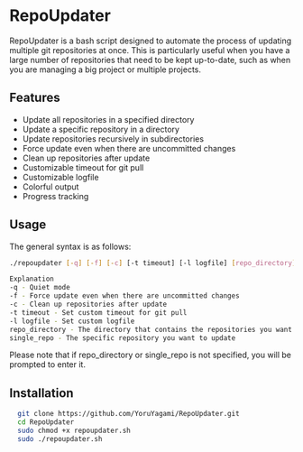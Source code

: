 # RepoUpdater

RepoUpdater is a bash script designed to automate the process of updating multiple git repositories at once. This is particularly useful when you have a large number of repositories that need to be kept up-to-date, such as when you are managing a big project or multiple projects.

## Features

- Update all repositories in a specified directory
- Update a specific repository in a directory
- Update repositories recursively in subdirectories
- Force update even when there are uncommitted changes
- Clean up repositories after update
- Customizable timeout for git pull
- Customizable logfile
- Colorful output
- Progress tracking

## Usage

The general syntax is as follows:

```bash
./repoupdater [-q] [-f] [-c] [-t timeout] [-l logfile] [repo_directory] [single_repo]

Explanation
-q - Quiet mode
-f - Force update even when there are uncommitted changes
-c - Clean up repositories after update
-t timeout - Set custom timeout for git pull
-l logfile - Set custom logfile
repo_directory - The directory that contains the repositories you want to update
single_repo - The specific repository you want to update
```
Please note that if repo_directory or single_repo is not specified, you will be prompted to enter it.

## Installation

```bash
  git clone https://github.com/YoruYagami/RepoUpdater.git
  cd RepoUpdater
  sudo chmod +x repoupdater.sh
  sudo ./repoupdater.sh
```